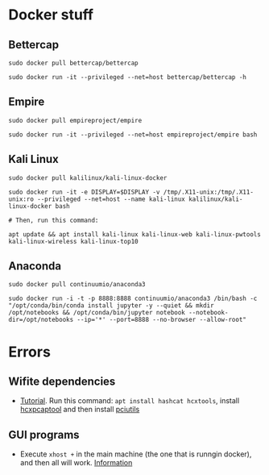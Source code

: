 # Docker stuff

## Bettercap

```shell
sudo docker pull bettercap/bettercap

sudo docker run -it --privileged --net=host bettercap/bettercap -h
```

## Empire

```shell
sudo docker pull empireproject/empire

sudo docker run -it --privileged --net=host empireproject/empire bash
```
## Kali Linux

```shell
sudo docker pull kalilinux/kali-linux-docker

sudo docker run -it -e DISPLAY=$DISPLAY -v /tmp/.X11-unix:/tmp/.X11-unix:ro --privileged --net=host --name kali-linux kalilinux/kali-linux-docker bash

# Then, run this command:

apt update && apt install kali-linux kali-linux-web kali-linux-pwtools kali-linux-wireless kali-linux-top10
```

## Anaconda

```shell
sudo docker pull continuumio/anaconda3

sudo docker run -i -t -p 8888:8888 continuumio/anaconda3 /bin/bash -c "/opt/conda/bin/conda install jupyter -y --quiet && mkdir /opt/notebooks && /opt/conda/bin/jupyter notebook --notebook-dir=/opt/notebooks --ip='*' --port=8888 --no-browser --allow-root"
```

# Errors

## Wifite dependencies

- [Tutorial](https://deshmukhsuraj.wordpress.com/2015/06/30/run-airmon-ng-from-vm-without-external-usb-wireless-card/). Run this command: `apt install hashcat hcxtools`, install [hcxpcaptool](https://github.com/ZerBea/hcxtools) and then install [pciutils](https://forums.kali.org/showthread.php?27721-airmon-ng-lspci#post_51104)

## GUI programs

- Execute `xhost +` in the main machine (the one that is runngin docker), and then all will work. [Information](https://www.linuxquestions.org/questions/solaris-opensolaris-20/can%27t-connect-to-x11-window-server-using-%27-10-0%27-as-the-value-of-the-display-variable-4175581149/#post5553853)
